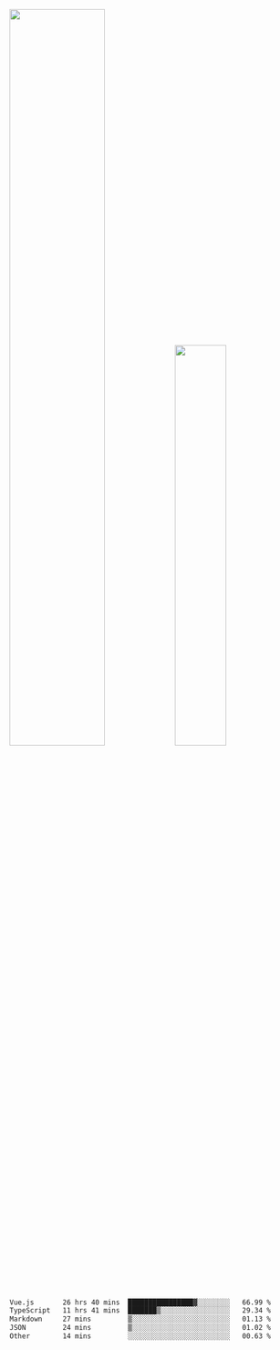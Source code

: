 <img align="" width="57.5%" src="https://github-readme-stats.vercel.app/api?username=Dream4ever&hide_title=true&hide_border=true&count_private=true&show_icons=true&include_all_commits=true&line_height=21" /><img align="" width="42.4%" src="https://github-readme-stats.vercel.app/api/top-langs/?username=Dream4ever&hide_title=true&count_private=true&show_icons=true&langs_count=6&hide_border=true&layout=compact" />

<!--START_SECTION:waka-->

```txt
Vue.js       26 hrs 40 mins  ████████████████▓░░░░░░░░   66.99 %
TypeScript   11 hrs 41 mins  ███████▒░░░░░░░░░░░░░░░░░   29.34 %
Markdown     27 mins         ▒░░░░░░░░░░░░░░░░░░░░░░░░   01.13 %
JSON         24 mins         ▒░░░░░░░░░░░░░░░░░░░░░░░░   01.02 %
Other        14 mins         ░░░░░░░░░░░░░░░░░░░░░░░░░   00.63 %
```

<!--END_SECTION:waka-->
